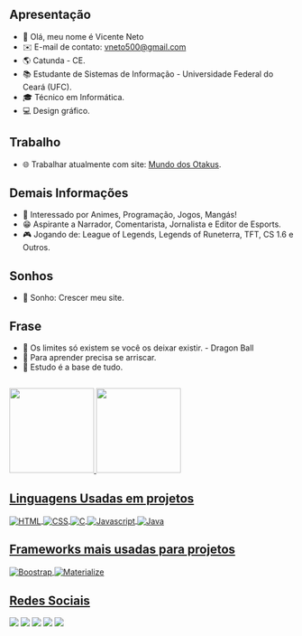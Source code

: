## Apresentação
- 👋 Olá, meu nome é Vicente Neto
- ✉️ E-mail de contato: <a href="vneto500@gmail.com" target="_blank">vneto500@gmail.com</a>
- 🌎 Catunda - CE.
- 📚 Estudante de Sistemas de Informação - Universidade Federal do Ceará (UFC).
- 🎓 Técnico em Informática.
- 💻 Design gráfico.
## Trabalho
- 🌐 Trabalhar atualmente com site: <a href="animew21.xyz" target="_blank">Mundo dos Otakus</a>.
## Demais Informações
- 👀 Interessado por Animes, Programação, Jogos, Mangás!
- 😁 Aspirante a Narrador, Comentarista, Jornalista e Editor de Esports.
- 🎮 Jogando de: League of Legends, Legends of Runeterra, TFT, CS 1.6 e Outros.
## Sonhos
- 💭 Sonho: Crescer meu site.
## Frase
- 📝 Os limites só existem se você os deixar existir. - Dragon Ball
- 📝 Para aprender precisa se arriscar.
- 📝 Estudo é a base de tudo.
<!---
VicenteNeto21/VicenteNeto21 is a ✨ special ✨ repository because its `README.md` (this file) appears on your GitHub profile.
You can click the Preview link to take a look at your changes.
--->
##
 <div>
  <a href="https://github.com/VicenteNeto21">
  <img height="150em" src="https://github-readme-stats.vercel.app/api?username=VicenteNeto21&show_icons=true&theme=react&include_all_commits=true&count_private=true"/>
  <img height="150em" src="https://github-readme-stats.vercel.app/api/top-langs/?username=VicenteNeto21&layout=compact&langs_count=7&theme=react"/>
</div>

## Linguagens Usadas em projetos
<div style="display: inline_block">
  <img align="center" alt="HTML" height="auto" width="auto" src="https://img.shields.io/badge/HTML5-E34F26?style=for-the-badge&logo=html5&logoColor=white">
  <img align="center" alt="CSS" height="auto" width="auto" src="https://img.shields.io/badge/CSS3-1572B6?style=for-the-badge&logo=css3&logoColor=white">
   <img align="center" alt="C" height="auto" width="auto" src="https://img.shields.io/badge/C-00599C?style=for-the-badge&logo=c&logoColor=white">
  <img align="center" alt="Javascript" height="auto" width="auto" src="https://img.shields.io/badge/JavaScript-323330?style=for-the-badge&logo=javascript&logoColor=F7DF1E">
  <img align="center" alt="Java" height="auto" width="auto" src="https://img.shields.io/badge/Java-ED8B00?style=for-the-badge&logo=java&logoColor=white">
</div>
 
 ## Frameworks mais usadas para projetos
<div style="display: inline_block">
  <img align="center" alt="Boostrap" height="auto" width="auto" src="https://img.shields.io/badge/Bootstrap-563D7C?style=for-the-badge&logo=bootstrap&logoColor=white">
  <img align="center" alt="Materialize" height="auto" width="auto" src="https://img.shields.io/badge/-materialize--css-ff69b4?style=for-the-badge&logo=materialize--css&logoColor=white">
</div> 
 
 ## Redes Sociais
<div> 
  <a href="https://www.facebook.com/fernando.andeson" target="_blank"><img src="https://img.shields.io/badge/Facebook-1877F2?style=for-the-badge&logo=facebook&logoColor=white" target="_blank"></a>
  <a href="https://www.instagram.com/vicente1374/" target="_blank"><img src="https://img.shields.io/badge/-Instagram-%23E4405F?style=for-the-badge&logo=instagram&logoColor=white" target="_blank"></a>
 <a href="https://twitter.com/vneto_oficial" target="_blank"><img src="https://img.shields.io/badge/Twitter-1DA1F2?style=for-the-badge&logo=twitter&logoColor=white" target="_blank"></a>
 <a href="https://www.linkedin.com/in/vicente-neto/" target="_blank"><img src="https://img.shields.io/badge/LinkedIn-0077B5?style=for-the-badge&logo=linkedin&logoColor=white" target="_blank"></a>
 <a href="https://animew21.blogspot.com" target="_blank"><img src="https://img.shields.io/badge/Blogger-FF5722?style=for-the-badge&logo=blogger&logoColor=white" target="_blank"></a>
</div>
